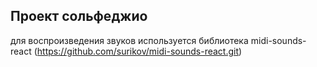 ## Проект сольфеджио

для воспроизведения звуков используется библиотека midi-sounds-react (https://github.com/surikov/midi-sounds-react.git)
